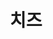 ---
title: 치즈 
github: sweetroute
email: sweet_route@naver.com
homepage: 
sns: 
bio: "한꺼번에 몰아서 하려고 하지 말고 조금씩이라도 꾸준히!"
cover_image: /images/profile/sweetroute.jpg
teams: [2nd]
---